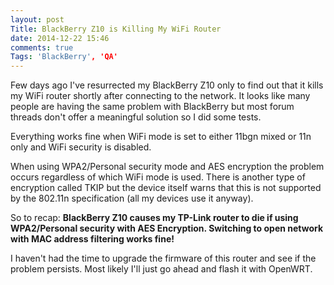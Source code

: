 ```yaml
---
layout: post
Title: BlackBerry Z10 is Killing My WiFi Router
date: 2014-12-22 15:46
comments: true
Tags: 'BlackBerry', 'QA'
---
```


Few days ago I've resurrected my BlackBerry Z10 only to find out that it kills
my WiFi router shortly after connecting to the network.
It looks like many people are having the same problem with BlackBerry but most forum
threads don't offer a meaningful solution so I did some tests. 

Everything works fine when WiFi mode is set to either 11bgn mixed or 11n only and
WiFi security is disabled.

When using WPA2/Personal security mode and AES encryption the problem occurs
regardless of which WiFi mode is used. There is another type of encryption called TKIP
but the device itself warns that this is not supported by the 802.11n specification
(all my devices use it anyway).

So to recap:
**BlackBerry Z10 causes my TP-Link router to die if using WPA2/Personal security with
AES Encryption. Switching to open network with MAC address filtering works fine!**

I haven't had the time to upgrade the firmware of this router and see if the problem persists.
Most likely I'll just go ahead and flash it with OpenWRT.
